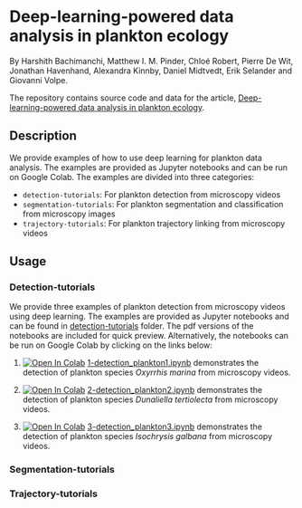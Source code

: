 # Deep-learning-powered data analysis in plankton ecology

By Harshith Bachimanchi, Matthew I. M. Pinder, Chloé Robert, Pierre De Wit, Jonathan
Havenhand, Alexandra Kinnby, Daniel Midtvedt, Erik Selander and Giovanni Volpe.

The repository contains source code and data for the article, [Deep-learning-powered data analysis in plankton ecology](https://arxiv.org/).

## Description

We provide examples of how to use deep learning for plankton data analysis. The examples are provided as Jupyter notebooks and can be run on Google Colab. The examples are divided into three categories:

- `detection-tutorials`: For plankton detection from microscopy videos
- `segmentation-tutorials`: For plankton segmentation and classification from microscopy images
- `trajectory-tutorials`: For plankton trajectory linking from microscopy videos

## Usage

### Detection-tutorials

We provide three examples of plankton detection from microscopy videos using deep learning. The examples are provided as Jupyter notebooks and can be found in [detection-tutorials](https://github.com/softmatterlab/Deep-learning-in-plankton-ecology/tree/main/detection-tutorials) folder. The pdf versions of the notebooks are included for quick preview. Alternatively, the notebooks can be run on Google Colab by clicking on the links below:

1. [![Open In Colab](https://colab.research.google.com/assets/colab-badge.svg)](https://colab.research.google.com/github/softmatterlab/Deep-learning-in-plankton-ecology/blob/main/detection-tutorials/1-detection_plankton1.ipynb) [1-detection_plankton1.ipynb](https://github.com/softmatterlab/Deep-learning-in-plankton-ecology/blob/main/detection-tutorials/1-detection_plankton1.ipynb) demonstrates the detection of plankton species _Oxyrrhis marina_ from microscopy videos.

2. [![Open In Colab](https://colab.research.google.com/assets/colab-badge.svg)](https://colab.research.google.com/github/softmatterlab/Deep-learning-in-plankton-ecology/blob/main/detection-tutorials/2-detection_plankton2.ipynb) [2-detection_plankton2.ipynb](https://github.com/softmatterlab/Deep-learning-in-plankton-ecology/blob/main/detection-tutorials/2-detection_plankton2.ipynb) demonstrates the detection of plankton species _Dunaliella tertiolecta_ from microscopy videos.

3. [![Open In Colab](https://colab.research.google.com/assets/colab-badge.svg)](https://colab.research.google.com/github/softmatterlab/Deep-learning-in-plankton-ecology/blob/main/detection-tutorials/3-detection_plankton3.ipynb) [3-detection_plankton3.ipynb](https://github.com/softmatterlab/Deep-learning-in-plankton-ecology/blob/main/detection-tutorials/3-detection_plankton3.ipynb) demonstrates the detection of plankton species _Isochrysis galbana_ from microscopy videos.

### Segmentation-tutorials

### Trajectory-tutorials

<!--
The examples can be run on Google Colab. The notebooks can be run on a local machine by installing the following dependencies: -->

<!-- We provide ready-to-use code for the following tasks:

- Plankton detection (Under the folder `Detection-examples`)
- Plankton segmentation and classification (Under the folder `Segmentation-examples`)
- Plankton trajectory linking (Under the folder `Trajectory-examples`)

Google colab links for the respective examples will be added shortly. -->
